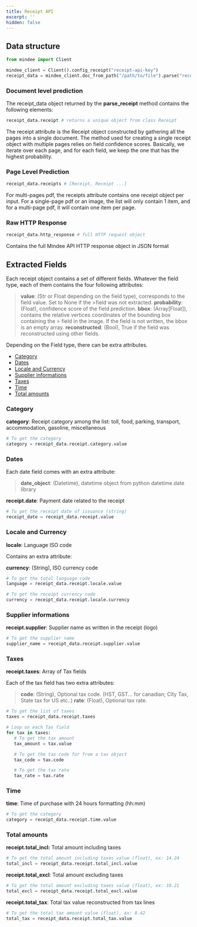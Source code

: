 ```yaml
---
title: Receipt API
excerpt: ''
hidden: false
---
```


## Data structure

```python
from mindee import Client

mindee_client = Client().config_receipt("receipt-api-key")
receipt_data = mindee_client.doc_from_path("/path/to/file").parse("receipt")
```

### Document level prediction
The receipt_data object returned by the **parse_receipt** method contains the following elements:

```python
receipt_data.receipt # returns a unique object from class Receipt
```

The receipt attribute is the Receipt object constructed by gathering all the pages into a single document. The method used for creating a single receipt object with multiple pages relies on field confidence scores. Basically, we iterate over each page, and for each field, we keep the one that has the highest probability.

### Page Level Prediction

```python
receipt_data.receipts # [Receipt, Receipt ...]
```

For multi-pages pdf, the receipts attribute contains one receipt object per input. For a single-page pdf or an image, the list will only contain 1 item, and for a multi-page pdf, it will contain one item per page.

### Raw HTTP Response

```python
receipt_data.http_response # full HTTP request object
```

Contains the full Mindee API HTTP response object in JSON format

## Extracted Fields
Each receipt object contains a set of different fields. Whatever the field type, each of them contains the four following attributes:

> **value**: (Str or Float depending on the field type), corresponds to the field value. Set to None if the >field was not extracted.
> **probability**: (Float), confidence score of the field prediction.
> **bbox**: (Array[Float]), contains the relative vertices coordinates of the bounding box containing the > field in the image. If the field is not written, the bbox is an empty array.
> **reconstructed**: (Bool), True if the field was reconstructed using other fields.

Depending on the Field type, there can be extra attributes.

- [Category](#category)
- [Dates](#dates)
- [Locale and Currency](#locale-and-currency)
- [Supplier informations](#supplier-informations)
- [Taxes](#taxes)
- [Time](#time)
- [Total amounts](#total-amounts)

### Category
**category**: Receipt category among the list:  toll, food, parking, transport, accommodation, gasoline, miscellaneous

```python
# To get the category
category = receipt_data.receipt.category.value
```

### Dates
Each date field comes with an extra attribute:

> **date_object**: (Datetime), datetime object from python datetime.date library

 **receipt.date**: Payment date related to the receipt

```python
# To get the receipt date of issuance (string)
receipt_date = receipt_data.receipt.value
```

### Locale and Currency
**locale**: Language ISO code

Contains an extra attribute:

**currency**: (String), ISO currency code

```python
# To get the total language code
language = receipt_data.receipt.locale.value

# To get the receipt currency code
currency = receipt_data.receipt.locale.currency
```

### Supplier informations
**receipt.supplier**: Supplier name as written in the receipt (logo)

```python
# To get the supplier name
supplier_name = receipt_data.receipt.supplier.value
```

### Taxes
**receipt.taxes**: Array of Tax fields

Each of the tax field has two extra attributes:

> **code**: (String), Optional tax code. (HST, GST... for canadian; City Tax, State tax for US etc..)
> **rate**: (Float), Optional tax rate.

```python
# To get the list of taxes
taxes = receipt_data.receipt.taxes

# Loop on each Tax field
for tax in taxes:
   # To get the tax amount
   tax_amount = tax.value

   # To get the tax code for from a tax object
   tax_code = tax.code

   # To get the tax rate
   tax_rate = tax.rate
```

### Time
**time**: Time of purchase with 24 hours formatting (hh:mm)

```python
# To get the category
category = receipt_data.receipt.time.value
```

### Total amounts
**receipt.total_incl:** Total amount including taxes

```python
# To get the total amount including taxes value (float), ex: 14.24
total_incl = receipt_data.receipt.total_incl.value
```

**receipt.total_excl**: Total amount excluding taxes

```python
# To get the total amount excluding taxes value (float), ex: 10.21
total_excl = receipt_data.receipt.total_excl.value
```

**receipt.total_tax**: Total tax value reconstructed from tax lines

```python
# To get the total tax amount value (float), ex: 8.42
total_tax = receipt_data.receipt.total_tax.value
```

